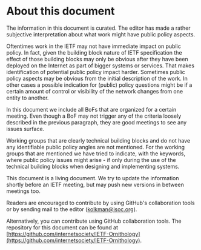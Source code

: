 # About this document

The information in this document is curated. The editor has made a rather subjective interpretation about what work might have public policy aspects.

Oftentimes work in the IETF may not have immediate impact on public policy. In fact, given the building block nature of IETF specification the effect of those building blocks may only be obvious after they have been deployed on the Internet as part of bigger systems or services. That makes identification of potential public policy impact harder. Sometimes public policy aspects may be obvious from the initial description of the work. In other cases a possible indication for (public) policy questions might be if a certain amount of control or visibility of the network changes from one entity to another. 

In this document we include all BoFs that are organized for a certain meeting. Even though a BoF may not trigger any of the criteria loosely described in the previous paragraph, they are good meetings to see any issues surface.

Working groups that are clearly technical building blocks and do not have any identifiable public policy angles are not mentioned. For the working groups that are mentioned we have tried to indicate, with the keywords, where public policy issues might arise - if only during the use of the technical building blocks when designing and implementing systems.

This document is a living document. We try to update the information shortly before an IETF meeting, but may push new versions in between meetings too.

Readers are encouraged to contribute by using GitHub's collaboration tools or by sending mail to the editor (kolkman@isoc.org).

Alternatively, you can contribute using GitHub collaboration tools. The repository for this document can be found at
[https://github.com/internetsociety/IETF-Ornithology](https://github.com/internetsociety/IETF-Ornithology). 
